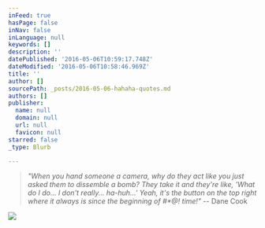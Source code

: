 ```yaml
---
inFeed: true
hasPage: false
inNav: false
inLanguage: null
keywords: []
description: ''
datePublished: '2016-05-06T10:59:17.748Z'
dateModified: '2016-05-06T10:58:46.969Z'
title: ''
author: []
sourcePath: _posts/2016-05-06-hahaha-quotes.md
authors: []
publisher:
  name: null
  domain: null
  url: null
  favicon: null
starred: false
_type: Blurb

---
```

> _"When you hand someone a camera, why do they act like you just asked them to dissemble a bomb? They take it and they're like, 'What do I do... I don't really... ha-huh...' Yeah, it's the button on the top right where it always is since the beginning of \#\*@! time!"_ -- Dane Cook

![](https://the-grid-user-content.s3-us-west-2.amazonaws.com/75b0a0f9-6895-45e8-9c60-c27195ce4ead.gif)